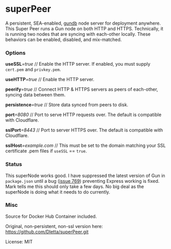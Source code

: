 # superPeer
A persistent, SEA-enabled, [gundb](https://github.com/amark/gun) node server for deployment anywhere. This Super Peer
runs a Gun node on both HTTP  and HTTPS. Technically, it is running two nodes that are syncing with each-other locally.
These behaviors can be enabled, disabled, and mix-matched.

### Options

**useSSL**_=true_ // Enable the HTTP server. If enabled, you must supply `cert.pem` and `privkey.pem`.

**useHTTP**_=true_ // Enable the HTTP server.

**peerify**_=true_ // Connect HTTP & HTTPS servers as peers of each-other, syncing data between them.

**persistence**_=true_ // Store data synced from peers to disk.

**port**_=8080_ // Port to serve HTTP requests over. The default is compatible with Cloudflare.

**sslPort**_=8443_ // Port to server HTTPS over. The default is compatible with Cloudflare.

**sslHost**_=example.com_ // This must be set to the domain matching your SSL certificate .pem files if `useSSL` ==
`true`.

### Status

This superNode works good. I have suppressed the latest version of Gun in `package.json` until a bug
([issue 769](https://github.com/amark/gun/issues/769)) preventing Express working is fixed. Mark tells me this should
only take a few days. No big deal as the superNode is doing what it needs to do currently.

### Misc

Source for Docker Hub Container included.

Original, non-persistent, non-ssl version here: https://github.com/Dletta/superPeer.git

License: MIT

